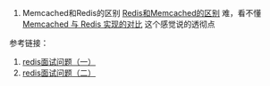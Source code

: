 1. Memcached和Redis的区别
   [Redis和Memcached的区别](http://blog.csdn.net/u013256816/article/details/51146314) 难，看不懂
   [Memcached 与 Redis 实现的对比](https://cloud.tencent.com/developer/article/1004377)  这个感觉说的透彻点



参考链接：

1. [redis面试问题（一）](https://www.nowcoder.com/discuss/92610)
2. [redis面试问题（二）](https://www.nowcoder.com/discuss/92611)

